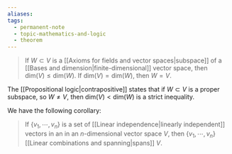 ```yaml
---
aliases: 
tags:
  - permanent-note
  - topic-mathematics-and-logic
  - theorem
---
```

>If $W \subset V$ is a [[Axioms for fields and vector spaces|subspace]] of a [[Bases and dimension|finite-dimensional]] vector space, then $\text{dim}(V) \leq \text{dim}(W)$. If $\text{dim}(V) = \text{dim}(W)$, then $W = V$. 

The [[Propositional logic|contrapositive]] states that if $W \subset V$ is a proper subspace, so $W \neq V$, then $\text{dim}(V) < \text{dim}(W)$ is a strict inequality.

We have the following corollary:
>If $\{v_1, \cdots, v_n\}$ is a set of [[Linear independence|linearly independent]] vectors in an in an $n$-dimensional vector space $V$, then $\{v_1, \cdots, v_n\}$ [[Linear combinations and spanning|spans]] $V$.